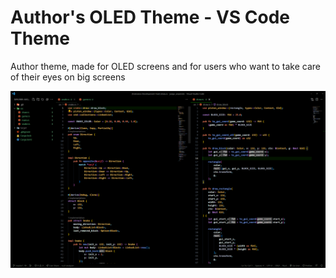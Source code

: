 # Author's OLED Theme - VS Code Theme

Author theme, made for OLED screens and for users who want to take care of their eyes on big screens

![alt text](./utils/preview.png "Theme preview")
